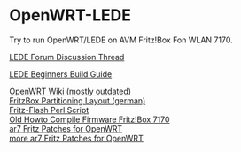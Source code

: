 # OpenWRT-LEDE

Try to run OpenWRT/LEDE on AVM Fritz!Box Fon WLAN 7170.

[LEDE Forum Discussion Thread](https://forum.lede-project.org/t/avm-fritz-box-fon-wlan-7170-support-working-image/8304?u=styx85)<br>

[LEDE Beginners Build Guide](https://lede-project.org/docs/user-guide/beginners-build-guide)<br>

[OpenWRT Wiki (mostly outdated)](https://wiki.openwrt.org/toh/avm/fritz.box.wlan.7170)<br>
[FritzBox Partitioning Layout (german)](https://web.archive.org/web/20160306091048/http://wiki.ip-phone-forum.de/software:ds-mod:development:flash)<br>
[Fritz-Flash Perl Script](https://gist.githubusercontent.com/JBBgameich/f6710b661a8f7bab2510358692208f6a/raw/fritz-flash.perl)<br>
[Old Howto Compile Firmware Fritz!Box 7170](https://web.archive.org/web/20120426194644/http://deve.loping.net/files/FRITZ-WRT-HOWTO.html.en)<br>
[ar7 Fritz Patches for OpenWRT](https://dev.openwrt.org/ticket/2561)<br>
[more ar7 Fritz Patches for OpenWRT](https://dev.openwrt.org/ticket/9420) <br>
